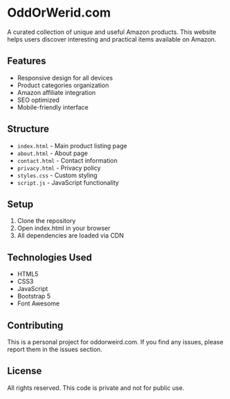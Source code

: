 # OddOrWerid.com

A curated collection of unique and useful Amazon products. This website helps users discover interesting and practical items available on Amazon.

## Features

- Responsive design for all devices
- Product categories organization
- Amazon affiliate integration
- SEO optimized
- Mobile-friendly interface

## Structure

- `index.html` - Main product listing page
- `about.html` - About page
- `contact.html` - Contact information
- `privacy.html` - Privacy policy
- `styles.css` - Custom styling
- `script.js` - JavaScript functionality

## Setup

1. Clone the repository
2. Open index.html in your browser
3. All dependencies are loaded via CDN

## Technologies Used

- HTML5
- CSS3
- JavaScript
- Bootstrap 5
- Font Awesome

## Contributing

This is a personal project for oddorweird.com. If you find any issues, please report them in the issues section.

## License

All rights reserved. This code is private and not for public use. 

